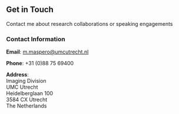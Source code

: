 
## Get in Touch

Contact me about research collaborations or speaking engagements

### Contact Information

**Email**: m.maspero@umcutrecht.nl

**Phone**: +31 (0)88 75 69400

**Address**:  
Imaging Division  
UMC Utrecht  
Heidelberglaan 100  
3584 CX Utrecht  
The Netherlands

